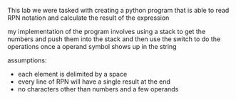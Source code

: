 This lab we were tasked with creating a python program that is able to read RPN notation and calculate the result of the expression

my implementation of the program involves using a stack to get the numbers and push them into the stack and then use the switch to do the operations once a operand
symbol shows up in the string




assumptions:
 - each element is delimited by a space
 - every line of RPN will have a single result at the end
 - no characters other than numbers and a few operands
